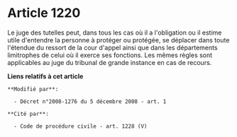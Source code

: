 # Article 1220

Le juge des tutelles peut, dans tous les cas où il a l'obligation ou il estime utile d'entendre la personne à protéger ou
protégée, se déplacer dans toute l'étendue du ressort de la cour d'appel ainsi que dans les départements limitrophes de celui
où il exerce ses fonctions. Les mêmes règles sont applicables au juge du tribunal de grande instance en cas de recours.

**Liens relatifs à cet article**

	**Modifié par**:

	  - Décret n°2008-1276 du 5 décembre 2008 - art. 1

	**Cité par**:

	  - Code de procédure civile - art. 1228 (V)

